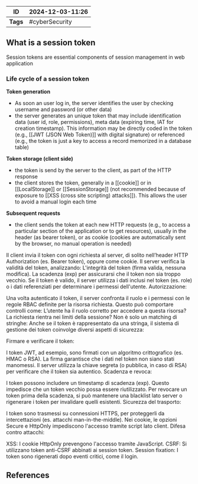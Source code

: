 
| ID       | 2024-12-03-11:26 |
| -------- | ---------------- |
| **Tags** | #cyberSecurity   |
## What is a session token

Session tokens are essential components of session management in web application


### Life cycle of a session token

**Token generation**
- As soon an user log in, the server identifies the user by checking username and password (or other data)
- the server generates an unique token that may include identification data (user id, role, permissions), meta data (expiring time, IAT for creation timestamp). This information may be directly coded in the token (e.g., [[JWT (JSON Web Token)]] with digital signature) or referenced (e.g., the token is just a key to access a record memorized in a database table)

**Token storage (client side)**
- the token is send by the server to the client, as part of the HTTP response
- the client stores the token, generally in a [[cookie]] or in [[LocalStorage]] or [[SessionStorage]] (not recommended because of exposure to [[XSS (cross site scripting) attacks]]). This allows the user to avoid a manual login each time

**Subsequent requests**
- the client sends the token at each new HTTP requests (e.g., to access a particular section of the application or to get resources), usually in the header (as bearer token), or as cookie (cookies are automatically sent by the browser, no manual operation is needed)


Il client invia il token con ogni richiesta al server, di solito nell’header HTTP Authorization (es. Bearer token), oppure come cookie.
Il server verifica la validità del token, analizzando:
L'integrità del token (firma valida, nessuna modifica).
La scadenza (exp) per assicurarsi che il token non sia troppo vecchio.
Se il token è valido, il server utilizza i dati inclusi nel token (es. role) o i dati referenziati per determinare i permessi dell'utente.
Autorizzazione:

Una volta autenticato il token, il server confronta il ruolo e i permessi con le regole RBAC definite per la risorsa richiesta.
Questo può comportare controlli come:
L’utente ha il ruolo corretto per accedere a questa risorsa?
La richiesta rientra nei limiti della sessione?
Non è solo un matching di stringhe:
Anche se il token è rappresentato da una stringa, il sistema di gestione dei token coinvolge diversi aspetti di sicurezza:

Firmare e verificare il token:

I token JWT, ad esempio, sono firmati con un algoritmo crittografico (es. HMAC o RSA). La firma garantisce che i dati nel token non siano stati manomessi.
Il server utilizza la chiave segreta (o pubblica, in caso di RSA) per verificare che il token sia autentico.
Scadenza e revoca:

I token possono includere un timestamp di scadenza (exp). Questo impedisce che un token vecchio possa essere riutilizzato.
Per revocare un token prima della scadenza, si può mantenere una blacklist lato server o rigenerare i token per invalidare quelli esistenti.
Sicurezza del trasporto:

I token sono trasmessi su connessioni HTTPS, per proteggerli da intercettazioni (es. attacchi man-in-the-middle).
Nei cookie, le opzioni Secure e HttpOnly impediscono l'accesso tramite script lato client.
Difesa contro attacchi:

XSS: I cookie HttpOnly prevengono l'accesso tramite JavaScript.
CSRF: Si utilizzano token anti-CSRF abbinati ai session token.
Session fixation: I token sono rigenerati dopo eventi critici, come il login.

## References
